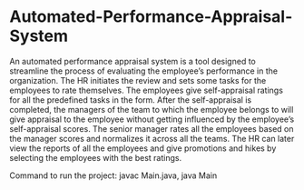# Automated-Performance-Appraisal-System

An automated performance appraisal system is a tool designed to 
streamline the process of evaluating the employee’s performance in the 
organization. The HR initiates the review and sets some tasks for the employees 
to rate themselves. The employees give self-appraisal ratings for all the 
predefined tasks in the form. After the self-appraisal is completed, the managers 
of the team to which the employee belongs to will give appraisal to the employee 
without getting influenced by the employee’s self-appraisal scores. The senior 
manager rates all the employees based on the manager scores and normalizes it 
across all the teams. The HR can later view the reports of all the employees and 
give promotions and hikes by selecting the employees with the best ratings.

Command to run the project: javac Main.java, java Main
